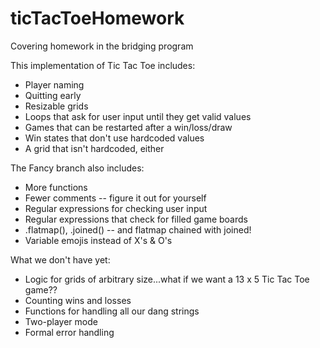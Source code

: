 # ticTacToeHomework
Covering homework in the bridging program

This implementation of Tic Tac Toe includes:

* Player naming
* Quitting early
* Resizable grids
* Loops that ask for user input until they get valid values
* Games that can be restarted after a win/loss/draw
* Win states that don't use hardcoded values
* A grid that isn't hardcoded, either

The Fancy branch also includes:

* More functions
* Fewer comments -- figure it out for yourself
* Regular expressions for checking user input
* Regular expressions that check for filled game boards
* .flatmap(), .joined() -- and flatmap chained with joined!
* Variable emojis instead of X's & O's

What we don't have yet:

* Logic for grids of arbitrary size...what if we want a 13 x 5 Tic Tac Toe game??
* Counting wins and losses
* Functions for handling all our dang strings
* Two-player mode
* Formal error handling
